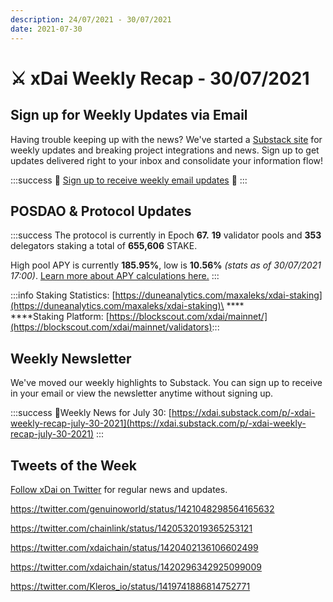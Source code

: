 ```yaml
---
description: 24/07/2021 - 30/07/2021
date: 2021-07-30
---
```


# ⚔️ xDai Weekly Recap - 30/07/2021

## Sign up for Weekly Updates via Email

Having trouble keeping up with the news? We've started a [Substack site](https://xdai.substack.com/) for weekly updates and breaking project integrations and news. Sign up to get updates delivered right to your inbox and consolidate your information flow!

:::success
💌 [Sign up to receive weekly email updates](https://xdai.substack.com/) ​💌‌
:::

## POSDAO & Protocol Updates <a href="#posdao-and-protocol-updates" id="posdao-and-protocol-updates"></a>

:::success
The protocol is currently in Epoch **67.** **19** validator pools and **353** delegators staking a total of **655,606** STAKE.

High pool APY is currently **185.95%**, low is **10.56%** _(stats as of 30/07/2021 17:00)_. [Learn more about APY calculations here.](https://app.gitbook.com/@poa/s/xdai/about-xdai/faqs/public-staking-validators-and-delegators#how-is-apy-calculated)
:::

:::info
Staking Statistics: [https://duneanalytics.com/maxaleks/xdai-staking](https://duneanalytics.com/maxaleks/xdai-staking)​\
****\
****Staking Platform: [https://blockscout.com/xdai/mainnet/](https://blockscout.com/xdai/mainnet/validators)​
:::

## Weekly Newsletter <a href="#weekly-newsletter" id="weekly-newsletter"></a>

We've moved our weekly highlights to Substack. You can sign up to receive in your email or view the newsletter anytime without signing up.

:::success
​📰Weekly News for July 30: [https://xdai.substack.com/p/-xdai-weekly-recap-july-30-2021](https://xdai.substack.com/p/-xdai-weekly-recap-july-30-2021)
:::

## Tweets of the Week

[Follow xDai on Twitter](https://twitter.com/xdaichain) for regular news and updates.

https://twitter.com/genuinoworld/status/1421048298564165632

https://twitter.com/chainlink/status/1420532019365253121

https://twitter.com/xdaichain/status/1420402136106602499

https://twitter.com/xdaichain/status/1420296342925099009

https://twitter.com/Kleros_io/status/1419741886814752771

